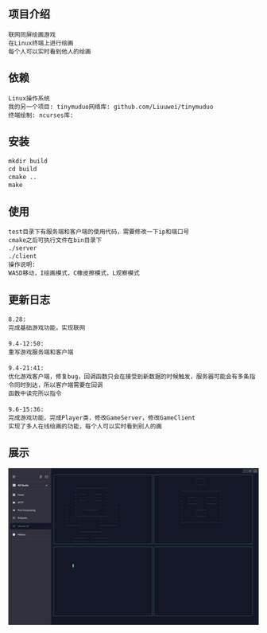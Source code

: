 ## 项目介绍
```
联网同屏绘画游戏
在Linux终端上进行绘画
每个人可以实时看到他人的绘画
```
## 依赖
```
Linux操作系统
我的另一个项目: tinymuduo网络库: github.com/Liuuwei/tinymuduo  
终端绘制: ncurses库: 
```  
## 安装
```
mkdir build
cd build
cmake ..
make
```
## 使用
```
test目录下有服务端和客户端的使用代码，需要修改一下ip和端口号
cmake之后可执行文件在bin目录下
./server
./client
操作说明:
WASD移动，I绘画模式，C橡皮擦模式，L观察模式
```
## 更新日志
```
8.28:
完成基础游戏功能，实现联网
  
9.4-12:50: 
重写游戏服务端和客户端

9.4-21:41:
优化游戏客户端，修复bug，回调函数只会在接受到新数据的时候触发，服务器可能会有多条指令同时到达，所以客户端需要在回调
函数中读完所以指令

9.6-15:36:
完成游戏功能，完成Player类，修改GameServer，修改GameClient
实现了多人在线绘画的功能，每个人可以实时看到别人的画
```  

## 展示
![](https://github.com/Liuuwei/myGame/blob/main/show/picture.jpg?raw=true)
